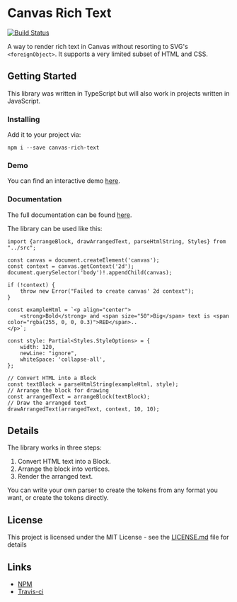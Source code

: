 # Canvas Rich Text

[![Build Status](https://travis-ci.com/EvidentlyCube/canvas-rich-text.svg?branch=master)](https://travis-ci.com/EvidentlyCube/canvas-rich-text)

A way to render rich text in Canvas without resorting to SVG's `<foreignObject>`. It supports a very limited subset of HTML and CSS.

## Getting Started

This library was written in TypeScript but will also work in projects written in JavaScript.

### Installing

Add it to your project via:

```
npm i --save canvas-rich-text
```

### Demo

You can find an interactive demo [here](https://evidentlycube.github.io/canvas-rich-text/demo/index.html).

### Documentation

The full documentation can be found [here](https://evidentlycube.github.io/canvas-rich-text/index.html).

The library can be used like this:

```
import {arrangeBlock, drawArrangedText, parseHtmlString, Styles} from "../src";

const canvas = document.createElement('canvas');
const context = canvas.getContext('2d');
document.querySelector('body')!.appendChild(canvas);

if (!context) {
	throw new Error("Failed to create canvas' 2d context");
}

const exampleHtml = `<p align="center">
	<strong>Bold</strong> and <span size="50">Big</span> text is <span color="rgba(255, 0, 0, 0.3)">RED</span>..
</p>`;

const style: Partial<Styles.StyleOptions> = {
	width: 120,
	newLine: "ignore",
	whiteSpace: 'collapse-all',
};

// Convert HTML into a Block
const textBlock = parseHtmlString(exampleHtml, style);
// Arrange the block for drawing
const arrangedText = arrangeBlock(textBlock);
// Draw the arranged text
drawArrangedText(arrangedText, context, 10, 10);
```   

## Details

The library works in three steps:

 1. Convert HTML text into a Block.
 2. Arrange the block into vertices.
 3. Render the arranged text.

You can write your own parser to create the tokens from any format you want, or create the tokens directly.


## License

This project is licensed under the MIT License - see the [LICENSE.md](LICENSE.md) file for details

## Links

* [NPM](https://www.npmjs.com/package/canvas-rich-text)
* [Travis-ci](https://travis-ci.com/EvidentlyCube/canvas-rich-text) 
